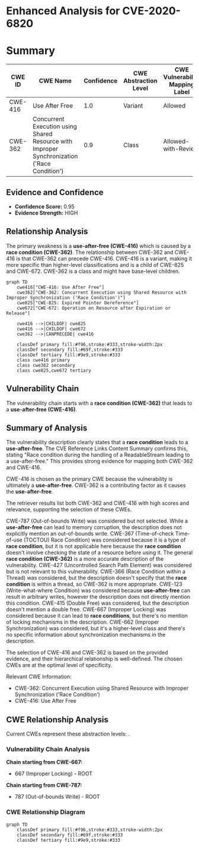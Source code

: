 # Enhanced Analysis for CVE-2020-6820

# Summary
| CWE ID | CWE Name | Confidence | CWE Abstraction Level | CWE Vulnerability Mapping Label | CWE-Vulnerability Mapping Notes |
|---|---|---|---|---|---|
| CWE-416 | Use After Free | 1.0 | Variant | Allowed | Primary CWE |
| CWE-362 | Concurrent Execution using Shared Resource with Improper Synchronization ('Race Condition') | 0.9 | Class | Allowed-with-Review | Secondary CWE |

## Evidence and Confidence

*   **Confidence Score:** 0.95
*   **Evidence Strength:** HIGH

## Relationship Analysis
The primary weakness is a **use-after-free (CWE-416)** which is caused by a **race condition (CWE-362)**. The relationship between CWE-362 and CWE-416 is that CWE-362 can precede CWE-416. CWE-416 is a variant, making it more specific than higher-level classifications and is a child of CWE-825 and CWE-672. CWE-362 is a class and might have base-level children.

```mermaid
graph TD
    cwe416["CWE-416: Use After Free"]
    cwe362["CWE-362: Concurrent Execution using Shared Resource with Improper Synchronization ('Race Condition')"]
    cwe825["CWE-825: Expired Pointer Dereference"]
    cwe672["CWE-672: Operation on Resource after Expiration or Release"]

    cwe416 -->|CHILDOF| cwe825
    cwe416 -->|CHILDOF| cwe672
    cwe362 -->|CANPRECEDE| cwe416
    
    classDef primary fill:#f96,stroke:#333,stroke-width:2px
    classDef secondary fill:#69f,stroke:#333
    classDef tertiary fill:#9e9,stroke:#333
    class cwe416 primary
    class cwe362 secondary
    class cwe825,cwe672 tertiary
```

## Vulnerability Chain
The vulnerability chain starts with a **race condition (CWE-362)** that leads to a **use-after-free (CWE-416)**.

## Summary of Analysis
The vulnerability description clearly states that a **race condition** leads to a **use-after-free**. The CVE Reference Links Content Summary confirms this, stating "Race condition during the handling of a ReadableStream leading to a use-after-free." This provides strong evidence for mapping both CWE-362 and CWE-416.

CWE-416 is chosen as the primary CWE because the vulnerability is ultimately a **use-after-free**. CWE-362 is a contributing factor as it causes the **use-after-free**.

The retriever results list both CWE-362 and CWE-416 with high scores and relevance, supporting the selection of these CWEs.

CWE-787 (Out-of-bounds Write) was considered but not selected. While a **use-after-free** can lead to memory corruption, the description does not explicitly mention an out-of-bounds write.
CWE-367 (Time-of-check Time-of-use (TOCTOU) Race Condition) was considered because it is a type of **race condition**, but it is not applicable here because the **race condition** doesn't involve checking the state of a resource before using it. The general **race condition (CWE-362)** is a more accurate description of the vulnerability.
CWE-427 (Uncontrolled Search Path Element) was considered but is not relevant to this vulnerability.
CWE-366 (Race Condition within a Thread) was considered, but the description doesn't specify that the **race condition** is within a thread, so CWE-362 is more appropriate.
CWE-123 (Write-what-where Condition) was considered because **use-after-free** can result in arbitrary writes, however the description does not directly mention this condition.
CWE-415 (Double Free) was considered, but the description doesn't mention a double free.
CWE-667 (Improper Locking) was considered because it can lead to **race conditions**, but there's no mention of locking mechanisms in the description.
CWE-662 (Improper Synchronization) was considered, but it's a higher-level class and there's no specific information about synchronization mechanisms in the description.

The selection of CWE-416 and CWE-362 is based on the provided evidence, and their hierarchical relationship is well-defined. The chosen CWEs are at the optimal level of specificity.

Relevant CWE Information:
- CWE-362: Concurrent Execution using Shared Resource with Improper Synchronization ('Race Condition')
- CWE-416: Use After Free


## CWE Relationship Analysis

Current CWEs represent these abstraction levels: .


### Vulnerability Chain Analysis

**Chain starting from CWE-667:**
- 667 (Improper Locking) - ROOT


**Chain starting from CWE-787:**
- 787 (Out-of-bounds Write) - ROOT



### CWE Relationship Diagram

```mermaid
graph TD
    classDef primary fill:#f96,stroke:#333,stroke-width:2px
    classDef secondary fill:#69f,stroke:#333
    classDef tertiary fill:#9e9,stroke:#333
```